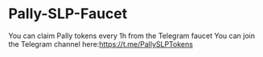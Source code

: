 # Pally-SLP-Faucet
You can claim Pally tokens every 1h from the Telegram faucet
You can join the Telegram channel here:https://t.me/PallySLPTokens
